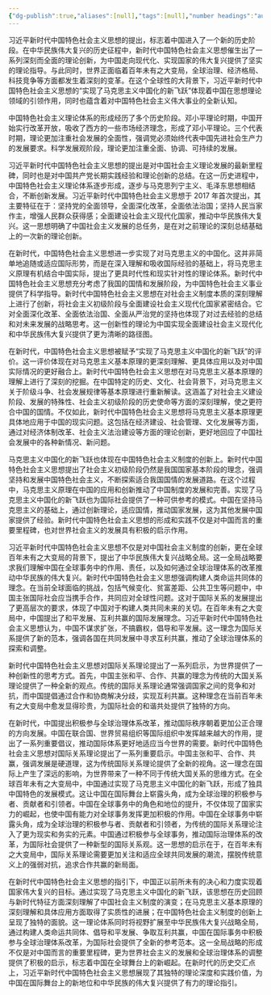 ```yaml
---
{"dg-publish":true,"aliases":[null],"tags":[null],"number headings":"auto, first-level 1, max 6, A.1.","Created-Date":"2023-12-14 11:16:03","Modified-Date":"2024-04-18 11:52:37","permalink":"/000_Personnal/001_Messages/20231214 形势与政策大作业/","dgPassFrontmatter":true}
---
```



习近平新时代中国特色社会主义思想的提出，标志着中国进入了一个新的历史阶段。在中华民族伟大复兴的历史征程中，新时代中国特色社会主义思想催生出了一系列深刻而全面的理论创新，为中国走向现代化、实现国家的伟大复兴提供了坚实的理论指导。与此同时，世界正面临着百年未有之大变局，全球治理、经济格局、科技竞争等方面都发生着深刻的变革。在这个全球性的大背景下，习近平新时代中国特色社会主义思想的“实现了马克思主义中国化的新飞跃”体现着中国在思想理论领域的引领作用，同时也蕴含着对中国特色社会主义伟大事业的全新认知。

中国特色社会主义理论体系的形成经历了多个历史阶段。邓小平理论时期，中国开始实行改革开放，吸收了西方的一些市场经济理念，形成了邓小平理论。三个代表时期，理论更加注重社会发展的全面性，强调党必须始终代表中国先进社会生产力的发展要求。科学发展观阶段，理论更加注重全面、协调、可持续的发展。

习近平新时代中国特色社会主义思想的提出是对中国社会主义理论发展的最新里程碑，同时也是对中国共产党长期实践经验和理论创新的总结。在这一历史进程中，中国特色社会主义理论体系逐步形成，逐步与马克思列宁主义、毛泽东思想相结合，不断创新发展。习近平新时代中国特色社会主义思想于 2017 年首次提出，其主要特征在于：坚持党的全面领导，全面深化改革，全面依法治国；坚持人民当家作主，增强人民群众获得感；全面建设社会主义现代化国家，推动中华民族伟大复兴。这一思想明确了中国社会主义发展的总任务，是在对之前理论的深刻总结基础上的一次新的理论创新。

在新时代，中国特色社会主义思想进一步实现了对马克思主义的中国化。这并非简单地追随或适应国际形势，而是在深入理解和吸收国际经验的基础上，将马克思主义原理有机结合中国实际，提出了更具时代性和现实针对性的理论体系。新时代中国特色社会主义思想充分考虑了我国的国情和发展阶段，为中国特色社会主义事业提供了科学指导。新时代中国特色社会主义思想在对社会主义制度本质的深刻理解上进行了创新，将社会主义初级阶段与全面建设社会主义现代化国家紧密结合。它对全面深化改革、全面依法治国、全面从严治党的坚持也体现了对过去经验的总结和对未来发展的战略思考。这一创新性的理论为中国实现全面建设社会主义现代化和中华民族伟大复兴提供了更为清晰的路径图。

在新时代，中国特色社会主义思想被赋予“实现了马克思主义中国化的新飞跃”的评价。这一评价体现在对马克思主义基本原理的更深刻理解、更具体应用以及对中国实际情况的更好融合上。新时代中国特色社会主义思想在对马克思主义基本原理的理解上进行了深刻的挖掘。在中国特定的历史、文化、社会背景下，对马克思主义关于阶级斗争、社会发展规律等基本原理进行重新解读。这涵盖了对社会主义建设阶段、发展的特殊性、社会主义初级阶段的历史使命等方面的深刻理解，使之更符合中国的国情。不仅如此，新时代中国特色社会主义思想将马克思主义基本原理更具体地应用于中国的现实问题。这包括在经济建设、社会管理、文化发展等方面，通过对经济体制改革、社会主义法治建设等方面的理论创新，更好地回应了中国社会发展中的各种新情况、新问题。

马克思主义中国化的新飞跃也体现在中国特色社会主义制度的创新上。新时代中国特色社会主义思想提出了社会主义初级阶段仍然是我国国家基本阶段的理念，强调坚持和发展中国特色社会主义，不断探索适合我国国情的发展道路。在这个过程中，马克思主义原理在中国的应用和创新推动了中国制度的发展和完善。实现了马克思主义中国化的新飞跃也为国际社会提供了一种可供参考的模式。中国在坚持马克思主义的基础上，通过创新理论，适应国情，推动国家发展，这为其他发展中国家提供了经验。新时代中国特色社会主义思想的形成和实践不仅是对中国而言的重要里程碑，也对世界社会主义的发展具有积极的启示作用。

习近平新时代中国特色社会主义思想不仅是对中国社会主义制度的创新，更在全球百年未有之大变局的背景下，提出了中华民族伟大复兴战略全局。这一全局战略要求我们理解中国在全球事务中的作用、责任，以及如何通过全球治理体系的改革推动中华民族的伟大复兴。新时代中国特色社会主义思想强调构建人类命运共同体的理念。在当前全球面临的挑战，包括气候变化、贫富差距、公共卫生等问题中，中国主张国际社会应当携手合作，共同应对全球性问题。这对于国际关系的发展提出了更高层次的要求，体现了中国对于构建人类共同未来的关切。在百年未有之大变局中，中国提出了和平发展、互利共赢的国际发展理念。习近平新时代中国特色社会主义思想认为，中国不谋求扩张，不搞霸权，倡导和平发展。这一理念为国际关系提供了新的范本，强调各国在共同发展中寻求互利共赢，推动了全球治理体系的探索和调整。

新时代中国特色社会主义思想对国际关系理论提出了一系列启示，为世界提供了一种创新性的思考方式。首先，中国主张和平、合作、共赢的理念为传统的大国关系理论提供了一种全新的观点。传统的国际关系理论通常强调国家之间的竞争和对抗，而中国提倡通过合作和协商解决分歧，实现互利共赢。这种理念在当前百年未有之大变局中愈发显得珍贵，为国际社会的和谐共处提供了独特的方向。

在新时代，中国提出积极参与全球治理体系改革，推动国际秩序朝着更加公正合理的方向发展。中国在联合国、世界贸易组织等国际组织中发挥越来越大的作用，提出了一系列重要倡议，推动国际体系更好地适应当今世界的需要。新时代中国特色社会主义思想对国际关系理论提出了一系列重要启示。中国主张和平、合作、共赢，强调发展是硬道理，这为传统国际关系理论提供了全新的视角。这一理念在国际上产生了深远的影响，为世界带来了一种不同于传统大国关系的思维方式。在全球百年未有之大变局中，中国通过实现了马克思主义中国化的新飞跃，形成了独具中国特色的发展模式。这让中国在国际舞台上崭露头角，成为全球治理的积极参与者、贡献者和引领者。中国在全球事务中的角色和地位的提升，不仅体现了国家实力的崛起，也使中国有能力对全球事务发挥更加积极的作用。中国在全球事务中崭露头角，成为全球治理的积极参与者、贡献者和引领者，为传统的国际关系理论注入了更为现实和务实的元素。中国通过积极参与全球事务，推动国际治理体系的改革，为国际社会提供了一种新型的国际关系观。这一思想的启示在于，在百年未有之大变局中，国际关系理论需要更加关注和适应全球共同发展的潮流，摆脱传统意义上的强弱对抗，追求合作共赢的新局面。

在新时代中国特色社会主义思想的指引下，中国正以前所未有的决心和力度实现着国家伟大复兴的目标。通过实现了马克思主义中国化的新飞跃，该思想在历史回顾与新时代特征方面深刻理解了中国社会主义制度的演变；在马克思主义基本原理的深刻理解和具体应用方面取得了实质性的进展；在中国特色社会主义制度的创新上呈现了独特的面貌。这一理论体系同时将视野扩展至中华民族伟大复兴战略全局，通过构建人类命运共同体、倡导和平发展、争取互利共赢，中国在国际事务中积极参与全球治理体系改革，为国际社会提供了全新的参考范本。这一全局战略的形成不仅是对中国而言的重要里程碑，更为世界社会主义的发展和全球治理体系的调整提供了积极的启示，标志着中国在全球舞台上的新崛起。在新时代的历史交汇点上，习近平新时代中国特色社会主义思想展现了其独特的理论深度和实践价值，为中国在国际舞台上的新地位和中华民族的伟大复兴提供了有力的理论指引。